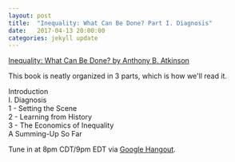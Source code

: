 ```yaml
---
layout: post
title:  "Inequality: What Can Be Done? Part I. Diagnosis"
date:   2017-04-13 20:00:00
categories: jekyll update
---
```


[Inequality: What Can Be Done? by Anthony B. Atkinson](https://www.amazon.com/dp/B00WQRFC30/ref=dp-kindle-redirect?_encoding=UTF8&btkr=1)

This book is neatly organized in 3 parts, which is how we'll read it. 

Introduction  
I. Diagnosis  
1 - Setting the Scene  
2 - Learning from History  
3 - The Economics of Inequality  
A Summing-Up So Far  

Tune in at 8pm CDT/9pm EDT via [Google Hangout]().
